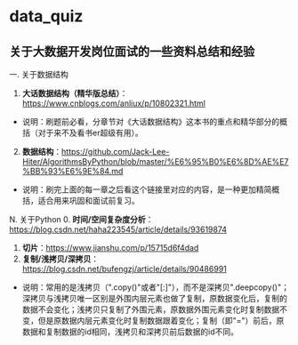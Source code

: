 # data_quiz
## 关于大数据开发岗位面试的一些资料总结和经验

一. 关于数据结构
1. **大话数据结构（精华版总结）**：https://www.cnblogs.com/anliux/p/10802321.html
* 说明：刷题前必看，分章节对《大话数据结构》这本书的重点和精华部分的概括（对于来不及看书er超级有用）。
2. **数据结构**：https://github.com/Jack-Lee-Hiter/AlgorithmsByPython/blob/master/%E6%95%B0%E6%8D%AE%E7%BB%93%E6%9E%84.md
* 说明：刷完上面的每一章之后看这个链接里对应的内容，是一种更加精简概括，适合用来巩固和面试前复习。

N. 关于Python
0. **时间/空间复杂度分析**：https://blog.csdn.net/haha223545/article/details/93619874
1. **切片**：https://www.jianshu.com/p/15715d6f4dad
2. **复制/浅拷贝/深拷贝**：https://blog.csdn.net/bufengzj/article/details/90486991
* 说明：常用的是浅拷贝（".copy()"或者"[:]"），而不是深拷贝".deepcopy()"；深拷贝与浅拷贝唯一区别是外围内层元素也做了复制，原数据变化后，复制的数据不会变化；浅拷贝只复制了外围元素，原数据外围元素变化时复制数据不变，但是原数据内层元素变化时复制数据跟着变化；复制（即"="）前后，原数据和复制数据的id相同，浅拷贝和深拷贝前后数据的id不同。




